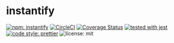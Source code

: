 # instantify

[![npm: instantify](https://img.shields.io/npm/v/instantify.svg)](https://www.npmjs.com/package/instantify)
[![CircleCI](https://circleci.com/gh/nju33/instantify.svg?style=svg)](https://circleci.com/gh/nju33/instantify)
[![Coverage Status](https://coveralls.io/repos/github/nju33/instantify/badge.svg?branch=master)](https://coveralls.io/github/nju33/instantify?branch=master)
[![tested with jest](https://img.shields.io/badge/tested_with-jest-99424f.svg)](https://github.com/facebook/jest)
[![code style: prettier](https://img.shields.io/badge/code_style-prettier-ff69b4.svg?style=flat-square)](https://github.com/prettier/prettier)
![license: mit](https://img.shields.io/packagist/l/doctrine/orm.svg)
